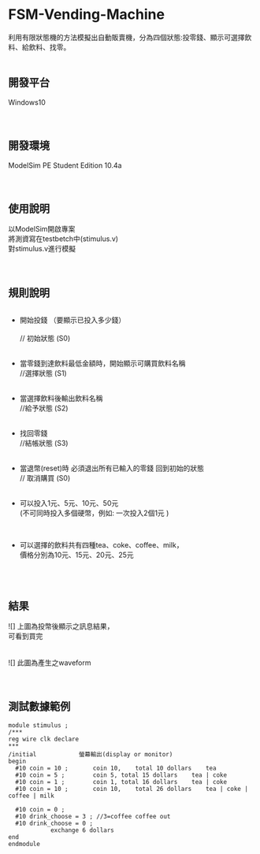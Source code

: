 # FSM-Vending-Machine
利用有限狀態機的方法模擬出自動販賣機，分為四個狀態:投零錢、顯示可選擇飲料、給飲料、找零。
<br>
<br>
## 開發平台
Windows10<br>
<br>
<br>
## 開發環境
ModelSim PE Student Edition 10.4a<br>
<br>
<br>
## 使用說明
以ModelSim開啟專案<br>
將測資寫在testbetch中(stimulus.v)<br>
對stimulus.v進行模擬<br>
<br>
<br>

## 規則說明

![]()
<br>
* 開始投錢 （要顯示已投入多少錢）   <br>                      
	// 初始狀態 (S0)<br>
  <br>
* 當零錢到達飲料最低金額時，開始顯示可購買飲料名稱  <br>
	//選擇狀態  (S1)<br>
  <br>
* 當選擇飲料後輸出飲料名稱<br>
	//給予狀態  (S2)<br>
  <br>
* 找回零錢<br>
	//結帳狀態  (S3)<br>
  <br>
* 當退幣(reset)時  必須退出所有已輸入的零錢 回到初始的狀態<br>
	// 取消購買 (S0)<br>
  <br>
  
* 可以投入1元、5元、10元、50元<br>
  (不可同時投入多個硬幣，例如: 一次投入2個1元 )<br>
<br>

* 可以選擇的飲料共有四種tea、coke、coffee、milk，<br>
價格分別為10元、15元、20元、25元<br>
<br>
<br>

## 結果
![]
上圖為投幣後顯示之訊息結果，<br>
可看到買完<br>
<br>
<br>
![]
此圖為產生之waveform<br>
<br>
<br>
## 測試數據範例

```
module stimulus ;
/***
reg wire clk declare
***
/initial			螢幕輸出(display or monitor)
begin
  #10 coin = 10 ;		coin 10,	total 10 dollars	tea
  #10 coin = 5 ;		coin 5,	total 15 dollars	tea | coke
  #10 coin = 1 ;		coin 1,	total 16 dollars	tea | coke
  #10 coin = 10 ;		coin 10,	total 26 dollars	tea | coke | coffee | milk

  #10 coin = 0 ;
  #10 drink_choose = 3 ; //3=coffee	coffee out
  #10 drink_choose = 0 ;
			exchange 6 dollars
end
endmodule
```
